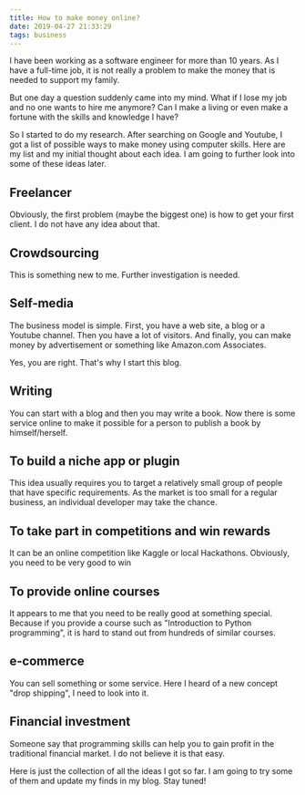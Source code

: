 ```yaml
---
title: How to make money online?
date: 2019-04-27 21:33:29
tags: business
---
```

I have been working as a software engineer for more than 10 years. As I have a full-time job, it is not really a problem to make the money that is needed to support my family.

But one day a question suddenly came into my mind. What if I lose my job and no one wants to hire me anymore? Can I make a living or even make a fortune with the skills and knowledge I have?

So I started to do my research. After searching on Google and Youtube, I got a list of possible ways to make money using computer skills. Here are my list and my initial thought about each idea. I am going to further look into some of these ideas later.

## Freelancer

Obviously, the first problem (maybe the biggest one) is how to get your first client. I do not have any idea about that.

## Crowdsourcing

This is something new to me. Further investigation is needed.

## Self-media

The business model is simple. First, you have a web site, a blog or a Youtube channel. Then you have a lot of visitors. And finally, you can make money by advertisement or something like Amazon.com Associates.

Yes, you are right. That's why I start this blog.

## Writing

You can start with a blog and then you may write a book. Now there is some service online to make it possible for a person to publish a book by himself/herself.

## To build a niche app or plugin

This idea usually requires you to target a relatively small group of people that have specific requirements. As the market is too small for a regular business, an individual developer may take the chance.

## To take part in competitions and win rewards

It can be an online competition like Kaggle or local Hackathons. Obviously, you need to be very good to win

## To provide online courses

It appears to me that you need to be really good at something special. Because if you provide a course such as "Introduction to Python programming", it is hard to stand out from hundreds of similar courses.

## e-commerce

You can sell something or some service. Here I heard of a new concept "drop shipping", I need to look into it.

## Financial investment

Someone say that programming skills can help you to gain profit in the traditional financial market. I do not believe it is that easy.


Here is just the collection of all the ideas I got so far. I am going to try some of them and update my finds in my blog. Stay tuned!
